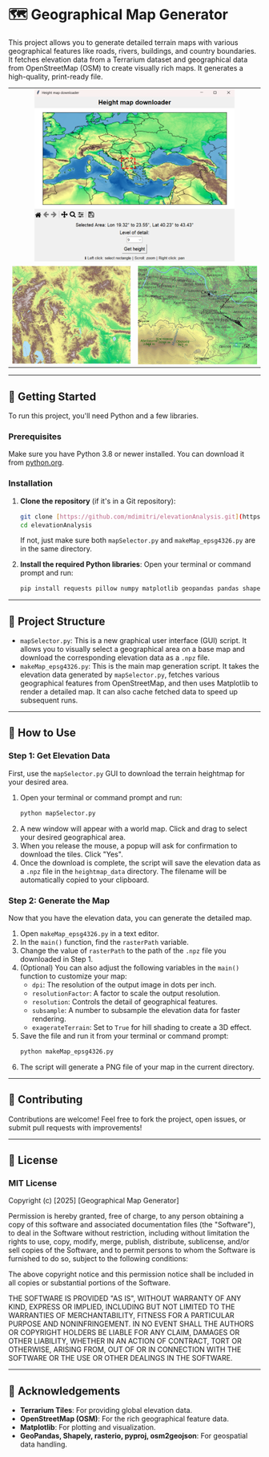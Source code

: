 # 🗺️ Geographical Map Generator

This project allows you to generate detailed terrain maps with various geographical features like roads, rivers, buildings, and country boundaries. It fetches elevation data from a Terrarium dataset and geographical data from OpenStreetMap (OSM) to create visually rich maps. It generates a high-quality, print-ready file.

<table>
  <tr>
    <td colspan="2" align="center"><img src="./demo/downloader_gui.png" alt="Map 1" width="400"/></td>
  </tr>
  <tr>
    <td><img src="./demo/MK_lowres.jpg" alt="Map 1" width="400"/></td>
    <td><img src="./demo/MK_lowres_detail.jpg" alt="Map 2" width="400"/></td>
  </tr>
</table>

---

## 🚀 Getting Started

To run this project, you'll need Python and a few libraries.

### Prerequisites

Make sure you have Python 3.8 or newer installed. You can download it from [python.org](https://www.python.org/downloads/).

### Installation

1.  **Clone the repository** (if it's in a Git repository):
    ```bash
    git clone [https://github.com/mdimitri/elevationAnalysis.git](https://github.com/mdimitri/elevationAnalysis.git)
    cd elevationAnalysis
    ```
    If not, just make sure both `mapSelector.py` and `makeMap_epsg4326.py` are in the same directory.

2.  **Install the required Python libraries**:
    Open your terminal or command prompt and run:
    ```bash
    pip install requests pillow numpy matplotlib geopandas pandas shapely rasterio pyproj tqdm scikit-image osm2geojson geodatasets pyperclip
    ```

---

## 📂 Project Structure

* `mapSelector.py`: This is a new graphical user interface (GUI) script. It allows you to visually select a geographical area on a base map and download the corresponding elevation data as a `.npz` file.
* `makeMap_epsg4326.py`: This is the main map generation script. It takes the elevation data generated by `mapSelector.py`, fetches various geographical features from OpenStreetMap, and then uses Matplotlib to render a detailed map. It can also cache fetched data to speed up subsequent runs.

---

## 🏃 How to Use

### Step 1: Get Elevation Data

First, use the `mapSelector.py` GUI to download the terrain heightmap for your desired area.

1.  Open your terminal or command prompt and run:
    ```bash
    python mapSelector.py
    ```
2.  A new window will appear with a world map. Click and drag to select your desired geographical area.
3.  When you release the mouse, a popup will ask for confirmation to download the tiles. Click "Yes".
4.  Once the download is complete, the script will save the elevation data as a `.npz` file in the `heightmap_data` directory. The filename will be automatically copied to your clipboard.

### Step 2: Generate the Map

Now that you have the elevation data, you can generate the detailed map.

1.  Open `makeMap_epsg4326.py` in a text editor.
2.  In the `main()` function, find the `rasterPath` variable.
3.  Change the value of `rasterPath` to the path of the `.npz` file you downloaded in Step 1.
4.  (Optional) You can also adjust the following variables in the `main()` function to customize your map:
    * `dpi`: The resolution of the output image in dots per inch.
    * `resolutionFactor`: A factor to scale the output resolution.
    * `resolution`: Controls the detail of geographical features.
    * `subsample`: A number to subsample the elevation data for faster rendering.
    * `exagerateTerrain`: Set to `True` for hill shading to create a 3D effect.
5.  Save the file and run it from your terminal or command prompt:
    ```bash
    python makeMap_epsg4326.py
    ```
6.  The script will generate a PNG file of your map in the current directory.

---

## 🤝 Contributing

Contributions are welcome! Feel free to fork the project, open issues, or submit pull requests with improvements!

---

## 📄 License

### MIT License

Copyright (c) [2025] [Geographical Map Generator]

Permission is hereby granted, free of charge, to any person obtaining a copy
of this software and associated documentation files (the "Software"), to deal
in the Software without restriction, including without limitation the rights
to use, copy, modify, merge, publish, distribute, sublicense, and/or sell
copies of the Software, and to permit persons to whom the Software is
furnished to do so, subject to the following conditions:

The above copyright notice and this permission notice shall be included in all
copies or substantial portions of the Software.

THE SOFTWARE IS PROVIDED "AS IS", WITHOUT WARRANTY OF ANY KIND, EXPRESS OR
IMPLIED, INCLUDING BUT NOT LIMITED TO THE WARRANTIES OF MERCHANTABILITY,
FITNESS FOR A PARTICULAR PURPOSE AND NONINFRINGEMENT. IN NO EVENT SHALL THE
AUTHORS OR COPYRIGHT HOLDERS BE LIABLE FOR ANY CLAIM, DAMAGES OR OTHER
LIABILITY, WHETHER IN AN ACTION OF CONTRACT, TORT OR OTHERWISE, ARISING FROM,
OUT OF OR IN CONNECTION WITH THE SOFTWARE OR THE USE OR OTHER DEALINGS IN THE
SOFTWARE.

---

## 🙏 Acknowledgements

* **Terrarium Tiles**: For providing global elevation data.
* **OpenStreetMap (OSM)**: For the rich geographical feature data.
* **Matplotlib**: For plotting and visualization.
* **GeoPandas, Shapely, rasterio, pyproj, osm2geojson**: For geospatial data handling.